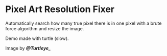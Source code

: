# Pixel Art Resolution Fixer
 Automatically search how many true pixel there is in one pixel with a brute force algorithm and resize the image.
 
Demo made with turtle (slow).

Image by ***@Turtleye_***
